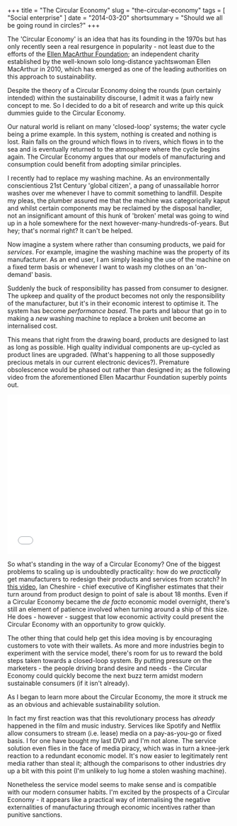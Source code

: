 +++
title = "The Circular Economy"
slug = "the-circular-economy"
tags = [ "Social enterprise" ]
date = "2014-03-20"
shortsummary = "Should we all be going round in circles?"
+++

The 'Circular Economy' is an idea that has its founding in the 1970s but has only recently seen a real resurgence in popularity - not least due to the efforts of the [Ellen MacArthur Foundation](http://www.ellenmacarthurfoundation.org/); an independent charity established by the well-known solo long-distance yachtswoman Ellen MacArthur in 2010, which has emerged as one of the leading authorities on this approach to sustainability.

Despite the theory of a Circular Economy doing the rounds (pun certainly intended) within the sustainability discourse, I admit it was a fairly new concept to me. So I decided to do a bit of research and write up this quick dummies guide to the Circular Economy.

Our natural world is reliant on many 'closed-loop' systems; the water cycle being a prime example. In this system, nothing is created and nothing is lost. Rain falls on the ground  which flows in to rivers, which flows in to the sea and is eventually returned to the atmosphere where the cycle begins again. The Circular Economy argues that our models of manufacturing and consumption could benefit from adopting similar principles.

I recently had to replace my washing machine. As an environmentally conscientious 21st Century 'global citizen', a pang of unassailable horror washes over me whenever I have to commit something to landfill. Despite my pleas, the plumber assured me that the machine was categorically kaput and whilst certain components may be reclaimed by the disposal handler, not an insignificant amount of this hunk of 'broken' metal was going to wind up in a hole somewhere for the next however-many-hundreds-of-years. But hey; that's normal right? It can't be helped.

Now imagine a system where rather than consuming products, we paid for *services*. For example, imagine the washing machine was the property of its manufacturer. As an end user, I am simply leasing the use of the machine on a fixed term basis or whenever I want to wash my clothes on an 'on-demand' basis.

Suddenly the buck of responsibility has passed from consumer to designer. The upkeep and quality of the product becomes not only the responsibility of the manufacturer, but it's in their economic interest to optimise it. The system has become *performance based*. The parts and labour that go in to making a *new* washing machine to replace a broken unit become an internalised cost.

This means that right from the drawing board, products are designed to last as long as possible. High quality individual components are up-cycled as product lines are upgraded. (What's happening to all those supposedly precious metals in our current electronic devices?). Premature obsolescence would be phased out rather than designed in; as the following video from the aforementioned Ellen Macarthur Foundation superbly points out.

<iframe width="100%" height="360" src="//www.youtube.com/embed/Cd_isKtGaf8" frameborder="0" allowfullscreen></iframe>

So what's standing in the way of a Circular Economy? One of the biggest problems to scaling up is undoubtedly practicality: how do we *practically* get manufacturers to redesign their products and services from scratch? In [this video](http://www.guardian.co.uk/sustainable-business/video/knowledge-need-driving-interest-circular-economy-video), Ian Cheshire - chief executive of Kingfisher estimates that their turn around from product design to point of sale is about 18 months. Even if a Circular Economy became the *de facto* economic model overnight, there's still an element of patience involved when turning around a ship of this size. He does - however - suggest that low economic activity could present the Circular Economy with an opportunity to grow quickly.

The other thing that could help get this idea moving is by encouraging customers to vote with their wallets. As more and more industries begin to experiment with the service model, there's room for us to reward the bold steps taken towards a closed-loop system. By putting pressure on the marketers - the people driving brand desire and needs - the Circular Economy could quickly become the next buzz term amidst modern sustainable consumers (if it isn't already).

As I began to learn more about the Circular Economy, the more it struck me as an obvious and achievable sustainability solution.

In fact  my first reaction was that this revolutionary process has *already* happened in the film and music industry. Services like Spotify and Netflix allow consumers to stream (i.e. lease) media on a pay-as-you-go or fixed basis. I for one have bought my last DVD and I'm not alone. The service solution even flies in the face of media piracy, which was in turn a knee-jerk reaction to a redundant economic model. It's now easier to legitimately rent media rather than steal it; although the comparisons to other industries dry up a bit with this point (I'm unlikely to lug home a stolen washing machine).

Nonetheless  the service model seems to make sense and is compatible with our modern consumer habits. I'm excited by the prospects of a Circular Economy - it appears like a practical way of internalising the negative externalities of manufacturing through economic incentives rather than punitive sanctions.